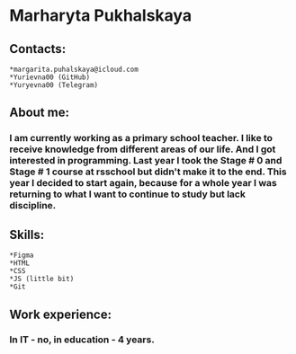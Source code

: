 # **Marharyta Pukhalskaya**
## Contacts:
    *margarita.puhalskaya@icloud.com 
    *Yurievna00 (GitHub)
    *Yuryevna00 (Telegram)
## About me:
### I am currently working as a primary school teacher. I like to receive knowledge from different areas of our life. And I got interested in programming. Last year I took the Stage # 0 and Stage # 1 course at rsschool but didn't make it to the end. This year I decided to start again, because for a whole year I was returning to what I want to continue to study but lack discipline.
## Skills:
    *Figma
    *HTML
    *CSS
    *JS (little bit)
    *Git 
## Work experience:
### In IT - no, in education - 4 years.